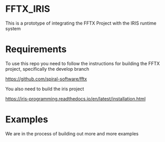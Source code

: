 # FFTX_IRIS

This is a prototype of integrating the FFTX Project with the IRIS runtime system

# Requirements 
To use this repo you need to follow the instructions for building the FFTX project, specifically the develop branch

https://github.com/spiral-software/fftx

You also need to build the iris project 

https://iris-programming.readthedocs.io/en/latest/installation.html

# Examples
We are in the process of building out more and more examples
